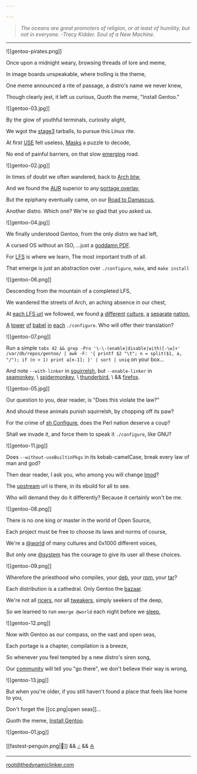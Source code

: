 ```yaml
---

---
```


> _The oceans are great promoters of religion,_
> _or at least of humility,_
> _but not in everyone._
> _-Tracy Kidder. Soul of a New Machine._

---

![[gentoo-pirates.png]]

Once upon a midnight weary,
browsing threads of lore and meme,

In image boards unspeakable,
where trolling is the theme,

One meme announced a rite of passage,
a distro's name we never knew,

Though clearly jest, it left us curious,
Quoth the meme, "Install Gentoo."

![[gentoo-03.jpg]]

By the glow of youthful terminals,
curiosity alight,

We wgot the [stage3](https://wiki.gentoo.org/wiki/Stage_file) tarballs,
to pursue this Linux rite.

At first [USE](https://wiki.gentoo.org/wiki/USE_flag) felt useless,
[Masks](https://wiki.gentoo.org/wiki//etc/portage/package.mask) a puzzle to decode,

No end of painful barriers,
on that slow [emerging](https://wiki.gentoo.org/wiki/Emerge) road.

![[gentoo-02.jpg]]

In times of doubt we often wandered,
back to [Arch btw](https://www.reddit.com/r/archlinux/comments/176qnj4/where_the_i_use_arch_btw_meme_comes_from/),

And we found the [AUR](https://aur.archlinux.org/) superior
to any [portage overlay](https://wiki.gentoo.org/wiki/Ebuild_repository),

But the epiphany eventually came,
on our [Road to Damascus](https://en.wikipedia.org/wiki/Conversion_of_Paul_the_Apostle),

Another distro. Which one?
We're so glad that you asked us.

![[gentoo-04.jpg]]

We finally understood Gentoo,
from the only distro we had left,

A cursed OS without an ISO,
...just a [goddamn PDF](https://www.linuxfromscratch.org/).

For [LFS](https://www.linuxfromscratch.org/) is where we learn,
The most important truth of all.

That emerge is just an abstraction over
`./configure`, `make`, and `make install`


![[gentoo-06.png]]

Descending from the mountain
of a completed LFS,

We wandered the streets of Arch,
an aching absence in our chest,

At [each LFS url](https://www.linuxfromscratch.org/lfs/view/stable/chapter03/packages.html) we followed, we found
[a](https://www.kernel.org/) [different](https://www.gnu.org/software/diffutils/) [culture](https://www.darwinsys.com/file/)[,](https://www.perl.org/)
[a](https://www.python.org/) [separate](https://man-db.gitlab.io/man-db/) [nation](https://www.vim.org/)[.](https://libexpat.github.io/)

[A](https://www.linuxfromscratch.org/lfs/view/stable/chapter08/inetutils.html) [tower](https://www.linuxfromscratch.org/lfs/view/stable/chapter07/util-linux.html) [of](https://www.linuxfromscratch.org/lfs/view/stable/chapter08/expect.html) [babel](https://www.linuxfromscratch.org/lfs/view/stable/chapter08/readline.html) [in](https://www.linuxfromscratch.org/lfs/view/stable/chapter08/binutils.html) [each](https://www.linuxfromscratch.org/lfs/view/stable/chapter08/ncurses.html) `./configure`.
Who will offer their translation?

![[gentoo-07.png]]


Run a simple
`tabs 42 && grep -Pro '\-\-(enable|disable|with)[-\w]+' /var/db/repos/gentoo/ | awk -F: '{ printf $2 "\t"; n = split($1, a, "/"); if (n > 1) print a[n-1]; }' | sort | uniq`
on your box...

And note
`--with-linker` in [squirrelsh](https://gitweb.gentoo.org/repo/gentoo.git/tree/app-shells/squirrelsh/squirrelsh-1.2.7-r1.ebuild),
but
`--enable-linker` in \
[seamonkey](https://gitweb.gentoo.org/repo/gentoo.git/tree/www-client/seamonkey/seamonkey-2.53.18.ebuild), \\
[spidermonkey](https://gitweb.gentoo.org/repo/gentoo.git/tree/dev-lang/spidermonkey/spidermonkey-115.7.0.ebuild), \\
[thunderbird](https://gitweb.gentoo.org/repo/gentoo.git/tree/mail-client/thunderbird/thunderbird-115.7.0.ebuild), \\
&& [firefox](https://gitweb.gentoo.org/repo/gentoo.git/tree/www-client/firefox/firefox-122.0.ebuild).

![[gentoo-05.jpg]]

Our question to you, dear reader, is
"Does this violate the law?"

And should these animals punish squirrelsh,
by chopping off its paw?

For the crime of [sh Configure](https://www.linuxfromscratch.org/lfs/view/stable/chapter07/perl.html),
does the Perl nation deserve a coup?

Shall we invade it, and force them
to speak it `./configure`, like GNU?

![[gentoo-11.jpg]]


Does `--without-useBuiltinPkgs`
in its kebab-camelCase,
break every law of man and god?

Then dear reader, I ask you,
who among you will change [lmod](https://gitweb.gentoo.org/repo/gentoo.git/tree/sys-cluster/lmod/lmod-9999.ebuild)?

The [upstream](https://github.com/TACC/Lmod) url is there,
in its ebuild for all to see.

Who will demand they do it differently?
Because it certainly won't be me.

![[gentoo-08.png]]

There is no one king or master
in the world of Open Source,

Each project must be free
to choose its laws and norms of course,

We're a [@world](https://wiki.gentoo.org/wiki/World_set_(Portage)) of many cultures
and 0x1000 different voices,

But only one [@system](https://wiki.gentoo.org/wiki/System_set_(Portage)) has the courage
to give its user all these choices.

![[gentoo-09.png]]


Wherefore the priesthood who compiles,
your [deb](https://en.wikipedia.org/wiki/Deb_(file_format)), your [rpm](https://en.wikipedia.org/wiki/RPM_Package_Manager), your [tar](https://archlinux.org/packages/)?

Each distribution is a cathedral.
Only Gentoo the [bazaar](https://en.wikipedia.org/wiki/The_Cathedral_and_the_Bazaar).

We're not all [ricers](https://www.reddit.com/r/linux/comments/6x0hq/gentoo_is_for_ricers/), nor all [tweakers](https://www.reddit.com/r/Gentoo/comments/c3p8ya/tweaking_packages/),
simply seekers of the deep,

So we learned to run `emerge @world`
each night before we [sleep](https://www.reddit.com/r/Gentoo/comments/16lpzmh/what_is_longterm_usage_like/),

![[gentoo-12.png]]

Now with Gentoo as our compass,
on the vast and open seas,

Each portage is a chapter,
compilation is a breeze,

So whenever you feel tempted
by a new distro's siren song,

Our [community](https://www.reddit.com/r/Gentoo/) will tell you "go there",
we don't believe their way is wrong,

![[gentoo-13.jpg]]

But when you're older, if you still haven't found a place that feels like home to you,

Don't forget the [[cc.png|open seas]]...

Quoth the meme, [Install Gentoo](https://knowyourmeme.com/memes/install-gentoo).

![[gentoo-01.jpg]]

[[fastest-penguin.png|🐧]] && [🎶](https://www.youtube.com/watch?v=qP-7GNoDJ5c) && [⛵](https://wiki.gentoo.org/wiki/Installation)

---

root@thedynamiclinker.com
